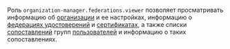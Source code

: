 Роль `organization-manager.federations.viewer` позволяет просматривать информацию об [организации](../../../organization/concepts/organization.md) и ее настройках, информацию о [федерациях удостоверений](../../../organization/concepts/add-federation.md) и [сертификатах](../../../organization/concepts/add-federation.md#build-trust), а также списки [сопоставлений](../../../organization/concepts/add-federation.md#group-mapping) групп [пользователей](../../../overview/roles-and-resources.md#users) и информацию о таких сопоставлениях.
